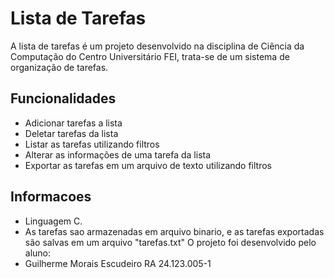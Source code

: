 # Lista de Tarefas

A lista de tarefas é um projeto desenvolvido na disciplina de Ciência da Computação do Centro Universitário FEI, trata-se de um sistema de organização de tarefas.

## Funcionalidades
* Adicionar tarefas a lista
* Deletar tarefas da lista
* Listar as tarefas utilizando filtros
* Alterar as informações de uma tarefa da lista
* Exportar as tarefas em um arquivo de texto utilizando filtros

## Informacoes
* Linguagem C.
* As tarefas sao armazenadas em arquivo binario, e as tarefas exportadas são salvas em um arquivo "tarefas.txt"
O projeto foi desenvolvido pelo aluno:
* Guilherme Morais Escudeiro RA 24.123.005-1
